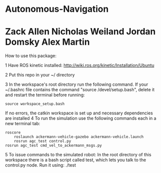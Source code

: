 # Autonomous-Navigation
# Zack Allen Nicholas Weiland Jordan Domsky Alex Martin

How to use this package:

1 Have ROS kinetic installed: http://wiki.ros.org/kinetic/Installation/Ubuntu

2 Put this repo in your ~/ directory

3 In the workspace's root directory run the following command. 
  If your ~/.bashrc file contains the command 
  "source <current directory this readme is in>/devel/setup.bash", delete it
  and restart the terminal before running:

	source workspace_setup.bash

  If no errors, the catkin workspace is set up and necessary dependencies are installed
4 To run the simulation use the following commands
  each in a new terminal tab:

	roscore 
        roslaunch ackermann-vehicle-gazebo ackermann-vehicle.launch
        rosrun agc_test control.py
	rosrun agc_test cmd_vel_to_ackermann_msgs.py

5 To issue commands to the simulated robot:
  In the root directory of this workspace there is a bash script
  called test, which lets you talk to the control.py node.
  Run it using:
	 ./test <velocity> <steering angle>

	  

